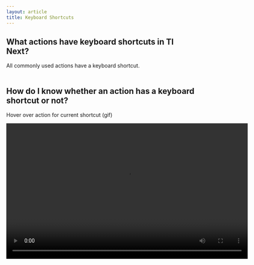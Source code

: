 ```yaml
---
layout: article
title: Keyboard Shortcuts
---
```



## What actions have keyboard shortcuts in TI Next?

All commonly used actions have a keyboard shortcut.
<br>&nbsp;

## How do I know whether an action has a keyboard shortcut or not?

Hover over action for current shortcut (gif)

<video width="640" height="360" src="/uploads/TI-NEXT-VIDEOS/Hover Over Keyboard Shortcuts.mp4">

Settings&gt; keyboard pref: actions which there are shortcuts

<video src="/uploads/TI-NEXT-VIDEOS/Settings_Keyboard Pref.mp4">

## I don’t like the default keyboard shortcuts. How can I set up my own keyboard shortcuts?

(gif) Go into what you want to change and and type the desired shortcut

<video src="/uploads/TI-NEXT-VIDEOS/Set Custom Shortcut.mp4">

Hover over updates
<video src="/uploads/TI-NEXT-VIDEOS/Hoverover Updates.mp4">

## Why am I unable to set a keyboard shortcut?

If overwrite, previous action becomes blank

<video src="/uploads/TI-NEXT-VIDEOS/Overwrite Shortcut.mp4">

## I am a current Trados/ MemoQ/ OmegaT/ Deja Vu user. How can I get TI Next to behave like my other CAT tool?

Default keyboard shortcut profiles in drop down

<video src="/uploads/TI-NEXT-VIDEOS/Default keyboard shortcut profiles in drop down.mp4">

Hover over updates

